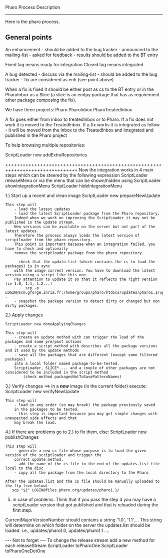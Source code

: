 Pharo Process Description---Here is the pharo process.General points-----------------------An enhancement	- should be added to the bug tracker	- announced to the mailing-list	- asked for feedback 	- results should be added to the BT entryFixed tag means ready for integrationClosed tag means integratedA bug detected	- discuss via the mailing-list	- should be added to the bug tracker	- fix are considered as enh (see point above)When a fix is fixed it should be either post as cs to the BT entry or in the PharoInboxas a Slice (a slice is an emtpy package that has as requirement other package composing the fix).We have three projects:	Pharo	PharoInbox	PharoTreatedInboxA fix goes either from inbox to treatedInbox or to Pharo.If a fix does not work it is moved to the TreatedInbox.If a fix works it is integrated as follow - it will be moved from the Inbox to the TreatedInboxand integrated and published in the Pharo projectTo help browsing multiple repositories:ScriptLoader new addExtraRepositories+++++++++++++++++++++++++++++++++++++++++++++++++++++++++++++++++++++++++++++++Now the integration works in 4 main steps which can be steered by the following expressionScriptLoader releaseMenuor via the menu that can be shown/hidden using 	ScriptLoader showIntegrationMenu	ScriptLoader hideIntegrationMenu1.) Start up a recent and clean image	ScriptLoader new prepareNewUpdate		This step will 		- load the latest updates		- load the latest ScriptLoader package from the Pharo repository.		Indeed when we work on improving the ScriptLoader it may not be published in the update stream. 		New versions can be available on the server but not part of the latest updates.		Therefore the process always loads the latest version of scriptloader from the pharo repository.		This point is important because when an integration failed, you have to check and optionally 		remove the scriptloader package from the pharo repository.				- check that the update.list (which contains the cs to load the packages) is in sync		with the image current version. You have to download the latest version using a script like this one.		Pay attention to update it so that it reflects the right version (ie 1.0, 1.1, 1.2...)		     scp -p LOGIN@scm.gforge.inria.fr:/home/groups/pharo/htdocs/updates/pharo1.1/updates.list .		- snapshot the package version to detect dirty or changed but non dirty packages.2.) Apply changes	ScriptLoader new doneApplyingChanges		This step will 		- create an update method with can trigger the load of the packages and some pre/post actions		- create a script method with describes all the package versions and it used by the update methods		- save all the packages that are different (except some filtered packages)			into a local folder named package-to-be-tested.		ScriptLoader, SLICE*.... and a couple of other packages are not considered to be included in the script method			(check method packagesNotToSavePatternNames)		3.) Verify changes	==> in a ***new*** image (in the current folder) execute:	ScriptLoader new verifyNewUpdate	This step will 		- load in any order (so may break) the package previously saved		in the packages to be tested.		- this step is important because you may get simple changes with unexpected side effects and that 		may break the load.		4.) If there are problems go to 2.) to fix them, else:	ScriptLoader new publishChanges	This step will		- generate a new cs file whose purpose is to load the given version of the scriptloader and trigger the 		correct update method.		- add the name of the cs file to the end of the updates.list file local to the disc		- copy all the package from the local directory to the Pharo			After the updates.list and the cs file should be manually uploaded to the ftp (see below) 	   scp "$1" LOGIN@files.pharo.org/updates/pharo1.1/	5) in case of problems.Think that if you pass the step 4 you may have a scriptLoader version that got published and that is reloaded during the first step.CurrentMajorVersionNumber should contains a string '1.0', '1.1'....This string will determine on which folder on the server the updates.list should be loaded.	i.e., updates/pharo1.0, updates/pharo1.1 ....--- Not to forget ---To change the release streamadd a new method for each releaseStream	ScriptLoader toPharoOne	ScriptLoader toPharoOneDotOne